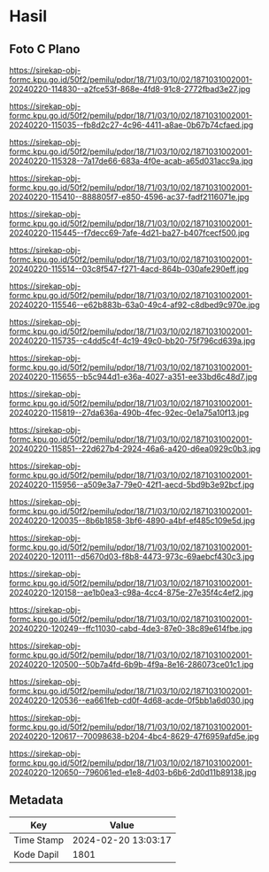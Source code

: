 # Hasil

## Foto C Plano

https://sirekap-obj-formc.kpu.go.id/50f2/pemilu/pdpr/18/71/03/10/02/1871031002001-20240220-114830--a2fce53f-868e-4fd8-91c8-2772fbad3e27.jpg

https://sirekap-obj-formc.kpu.go.id/50f2/pemilu/pdpr/18/71/03/10/02/1871031002001-20240220-115035--fb8d2c27-4c96-4411-a8ae-0b67b74cfaed.jpg

https://sirekap-obj-formc.kpu.go.id/50f2/pemilu/pdpr/18/71/03/10/02/1871031002001-20240220-115328--7a17de66-683a-4f0e-acab-a65d031acc9a.jpg

https://sirekap-obj-formc.kpu.go.id/50f2/pemilu/pdpr/18/71/03/10/02/1871031002001-20240220-115410--888805f7-e850-4596-ac37-fadf2116071e.jpg

https://sirekap-obj-formc.kpu.go.id/50f2/pemilu/pdpr/18/71/03/10/02/1871031002001-20240220-115445--f7decc69-7afe-4d21-ba27-b407fcecf500.jpg

https://sirekap-obj-formc.kpu.go.id/50f2/pemilu/pdpr/18/71/03/10/02/1871031002001-20240220-115514--03c8f547-f271-4acd-864b-030afe290eff.jpg

https://sirekap-obj-formc.kpu.go.id/50f2/pemilu/pdpr/18/71/03/10/02/1871031002001-20240220-115546--e62b883b-63a0-49c4-af92-c8dbed9c970e.jpg

https://sirekap-obj-formc.kpu.go.id/50f2/pemilu/pdpr/18/71/03/10/02/1871031002001-20240220-115735--c4dd5c4f-4c19-49c0-bb20-75f796cd639a.jpg

https://sirekap-obj-formc.kpu.go.id/50f2/pemilu/pdpr/18/71/03/10/02/1871031002001-20240220-115655--b5c944d1-e36a-4027-a351-ee33bd6c48d7.jpg

https://sirekap-obj-formc.kpu.go.id/50f2/pemilu/pdpr/18/71/03/10/02/1871031002001-20240220-115819--27da636a-490b-4fec-92ec-0e1a75a10f13.jpg

https://sirekap-obj-formc.kpu.go.id/50f2/pemilu/pdpr/18/71/03/10/02/1871031002001-20240220-115851--22d627b4-2924-46a6-a420-d6ea0929c0b3.jpg

https://sirekap-obj-formc.kpu.go.id/50f2/pemilu/pdpr/18/71/03/10/02/1871031002001-20240220-115956--a509e3a7-79e0-42f1-aecd-5bd9b3e92bcf.jpg

https://sirekap-obj-formc.kpu.go.id/50f2/pemilu/pdpr/18/71/03/10/02/1871031002001-20240220-120035--8b6b1858-3bf6-4890-a4bf-ef485c109e5d.jpg

https://sirekap-obj-formc.kpu.go.id/50f2/pemilu/pdpr/18/71/03/10/02/1871031002001-20240220-120111--d5670d03-f8b8-4473-973c-69aebcf430c3.jpg

https://sirekap-obj-formc.kpu.go.id/50f2/pemilu/pdpr/18/71/03/10/02/1871031002001-20240220-120158--ae1b0ea3-c98a-4cc4-875e-27e35f4c4ef2.jpg

https://sirekap-obj-formc.kpu.go.id/50f2/pemilu/pdpr/18/71/03/10/02/1871031002001-20240220-120249--ffc11030-cabd-4de3-87e0-38c89e614fbe.jpg

https://sirekap-obj-formc.kpu.go.id/50f2/pemilu/pdpr/18/71/03/10/02/1871031002001-20240220-120500--50b7a4fd-6b9b-4f9a-8e16-286073ce01c1.jpg

https://sirekap-obj-formc.kpu.go.id/50f2/pemilu/pdpr/18/71/03/10/02/1871031002001-20240220-120536--ea661feb-cd0f-4d68-acde-0f5bb1a6d030.jpg

https://sirekap-obj-formc.kpu.go.id/50f2/pemilu/pdpr/18/71/03/10/02/1871031002001-20240220-120617--70098638-b204-4bc4-8629-47f6959afd5e.jpg

https://sirekap-obj-formc.kpu.go.id/50f2/pemilu/pdpr/18/71/03/10/02/1871031002001-20240220-120650--796061ed-e1e8-4d03-b6b6-2d0d11b89138.jpg


## Metadata

| Key        | Value               |
| ---------- | ------------------- |
| Time Stamp | 2024-02-20 13:03:17 |
| Kode Dapil | 1801                |



